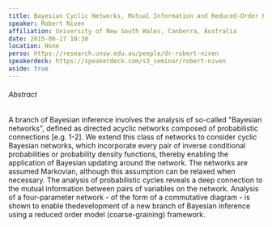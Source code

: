 ```yaml
---
title: Bayesian Cyclic Networks, Mutual Information and Reduced-Order Bayesian Inference
speaker: Robert Niven
affiliation: University of New South Wales, Canberra, Australia
date: 2015-06-17 10:30
location: None
perso: https://research.unsw.edu.au/people/dr-robert-niven
speakerdeck: https://speakerdeck.com/s3_seminar/robert-niven
aside: true
---
```


###### Abstract
A branch of Bayesian inference involves the analysis of so-called
"Bayesian networks", defined as directed acyclic networks composed of
probabilistic connections [e.g. 1-2]. We extend this class of networks
to consider cyclic Bayesian networks, which incorporate every pair of
inverse conditional probabilities or probability density functions,
thereby enabling the application of Bayesian updating around the
network. The networks are assumed Markovian, although this assumption
can be relaxed when necessary. The analysis of probabilistic cycles
reveals a deep connection to the mutual information between pairs of
variables on the network. Analysis of a four-parameter network - of
the form of a commutative diagram - is shown to enable thedevelopment
of a new branch of Bayesian inference using a reduced order model
(coarse-graining) framework.